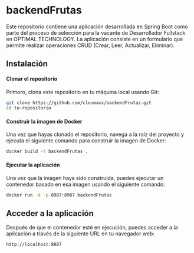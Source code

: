 
# backendFrutas
 Este repositorio contiene una aplicación desarrollada en Spring Boot como parte del proceso de selección para la vacante de Desarrollador Fullstack en OPTIMAL TECHNOLOGY. La aplicación consiste en un formulario que permite realizar operaciones CRUD (Crear, Leer, Actualizar, Eliminar).

## Instalación 

#### Clonar el repositorio
Primero, clona este repositorio en tu máquina local usando Git:

```bash
git clone https://github.com/cloumaxx/backendFrutas.git
cd tu-repositorio
```

#### Construir la imagen de Docker

Una vez que hayas clonado el repositorio, navega a la raíz del proyecto y ejecuta el siguiente comando para construir la imagen de Docker:
```bash
docker build -t backendFrutas .

```
#### Ejecutar la aplicación
Una vez que la imagen haya sido construida, puedes ejecutar un contenedor basado en esa imagen usando el siguiente comando:

```bash 
docker run -d -p 8987:8987 backendFrutas

```
## Acceder a la aplicación

Después de que el contenedor esté en ejecución, puedes acceder a la aplicación a través de la siguiente URL en tu navegador web:
```bash 
http://localhost:8987

```


